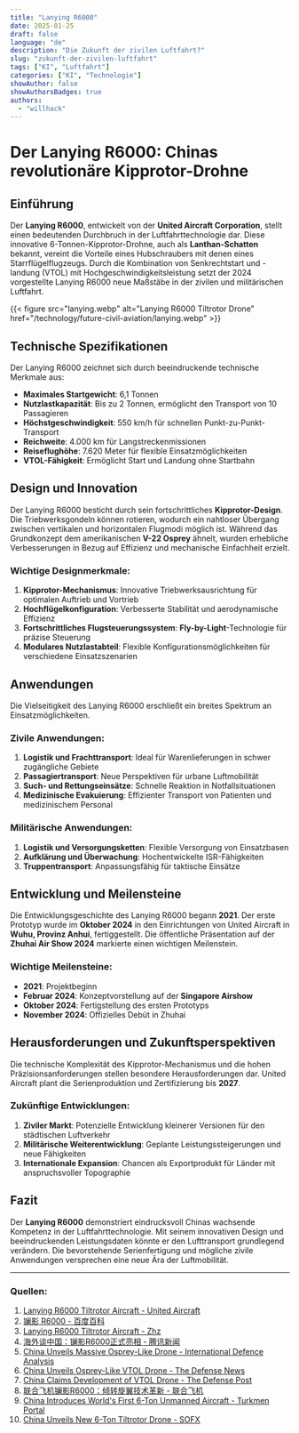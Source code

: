 ```yaml
---
title: "Lanying R6000"
date: 2025-01-25
draft: false
language: "de"
description: "Die Zukunft der zivilen Luftfahrt?"
slug: "zukunft-der-zivilen-luftfahrt"
tags: ["KI", "Luftfahrt"]
categories: ["KI", "Technologie"]
showAuthor: false
showAuthorsBadges: true
authors:
  - "willhack"
---
```

# Der Lanying R6000: Chinas revolutionäre Kipprotor-Drohne

## Einführung
Der **Lanying R6000**, entwickelt von der **United Aircraft Corporation**, stellt einen bedeutenden Durchbruch in der Luftfahrttechnologie dar. Diese innovative 6-Tonnen-Kipprotor-Drohne, auch als **Lanthan-Schatten** bekannt, vereint die Vorteile eines Hubschraubers mit denen eines Starrflügelflugzeugs. Durch die Kombination von Senkrechtstart und -landung (VTOL) mit Hochgeschwindigkeitsleistung setzt der 2024 vorgestellte Lanying R6000 neue Maßstäbe in der zivilen und militärischen Luftfahrt.

{{< figure src="lanying.webp" alt="Lanying R6000 Tiltrotor Drone" href="/technology/future-civil-aviation/lanying.webp" >}}

## Technische Spezifikationen
Der Lanying R6000 zeichnet sich durch beeindruckende technische Merkmale aus:

- **Maximales Startgewicht**: 6,1 Tonnen
- **Nutzlastkapazität**: Bis zu 2 Tonnen, ermöglicht den Transport von 10 Passagieren
- **Höchstgeschwindigkeit**: 550 km/h für schnellen Punkt-zu-Punkt-Transport
- **Reichweite**: 4.000 km für Langstreckenmissionen
- **Reiseflughöhe**: 7.620 Meter für flexible Einsatzmöglichkeiten
- **VTOL-Fähigkeit**: Ermöglicht Start und Landung ohne Startbahn

## Design und Innovation
Der Lanying R6000 besticht durch sein fortschrittliches **Kipprotor-Design**. Die Triebwerksgondeln können rotieren, wodurch ein nahtloser Übergang zwischen vertikalen und horizontalen Flugmodi möglich ist. Während das Grundkonzept dem amerikanischen **V-22 Osprey** ähnelt, wurden erhebliche Verbesserungen in Bezug auf Effizienz und mechanische Einfachheit erzielt.

### Wichtige Designmerkmale:
1. **Kipprotor-Mechanismus**: Innovative Triebwerksausrichtung für optimalen Auftrieb und Vortrieb
2. **Hochflügelkonfiguration**: Verbesserte Stabilität und aerodynamische Effizienz
3. **Fortschrittliches Flugsteuerungssystem**: **Fly-by-Light**-Technologie für präzise Steuerung
4. **Modulares Nutzlastabteil**: Flexible Konfigurationsmöglichkeiten für verschiedene Einsatzszenarien

## Anwendungen
Die Vielseitigkeit des Lanying R6000 erschließt ein breites Spektrum an Einsatzmöglichkeiten.

### Zivile Anwendungen:
1. **Logistik und Frachttransport**: Ideal für Warenlieferungen in schwer zugängliche Gebiete
2. **Passagiertransport**: Neue Perspektiven für urbane Luftmobilität
3. **Such- und Rettungseinsätze**: Schnelle Reaktion in Notfallsituationen
4. **Medizinische Evakuierung**: Effizienter Transport von Patienten und medizinischem Personal

### Militärische Anwendungen:
1. **Logistik und Versorgungsketten**: Flexible Versorgung von Einsatzbasen
2. **Aufklärung und Überwachung**: Hochentwickelte ISR-Fähigkeiten
3. **Truppentransport**: Anpassungsfähig für taktische Einsätze

## Entwicklung und Meilensteine
Die Entwicklungsgeschichte des Lanying R6000 begann **2021**. Der erste Prototyp wurde im **Oktober 2024** in den Einrichtungen von United Aircraft in **Wuhu, Provinz Anhui**, fertiggestellt. Die öffentliche Präsentation auf der **Zhuhai Air Show 2024** markierte einen wichtigen Meilenstein.

### Wichtige Meilensteine:
- **2021**: Projektbeginn
- **Februar 2024**: Konzeptvorstellung auf der **Singapore Airshow**
- **Oktober 2024**: Fertigstellung des ersten Prototyps
- **November 2024**: Offizielles Debüt in Zhuhai

## Herausforderungen und Zukunftsperspektiven
Die technische Komplexität des Kipprotor-Mechanismus und die hohen Präzisionsanforderungen stellen besondere Herausforderungen dar. United Aircraft plant die Serienproduktion und Zertifizierung bis **2027**.

### Zukünftige Entwicklungen:
1. **Ziviler Markt**: Potenzielle Entwicklung kleinerer Versionen für den städtischen Luftverkehr
2. **Militärische Weiterentwicklung**: Geplante Leistungssteigerungen und neue Fähigkeiten
3. **Internationale Expansion**: Chancen als Exportprodukt für Länder mit anspruchsvoller Topographie

## Fazit
Der **Lanying R6000** demonstriert eindrucksvoll Chinas wachsende Kompetenz in der Luftfahrttechnologie. Mit seinem innovativen Design und beeindruckenden Leistungsdaten könnte er den Lufttransport grundlegend verändern. Die bevorstehende Serienfertigung und mögliche zivile Anwendungen versprechen eine neue Ära der Luftmobilität.

---

### Quellen:
1. [Lanying R6000 Tiltrotor Aircraft - United Aircraft](https://www.uatair.com/en/product/info/71.html)
2. [镧影 R6000 - 百度百科](https://baike.baidu.com/item/%E9%95%A7%E5%BD%B1%20R6000/64998983)
3. [Lanying R6000 Tiltrotor Aircraft - Zhz](https://www.zhz.com/en/product/info/62.html)
4. [海外谈中国：镧影R6000正式亮相 - 腾讯新闻](https://news.qq.com/rain/a/20241015A04CYW00)
5. [China Unveils Massive Osprey-Like Drone - International Defence Analysis](https://internationaldefenceanalysis.com/china-unveils-massive-osprey-like-drone-the-lanying-r6000/)
6. [China Unveils Osprey-Like VTOL Drone - The Defense News](https://www.thedefensenews.com/news-details/China-Unveils-Osprey-Like-VTOL-Drone-Lanying-R6000-Capable-of-2-Ton-Payload-and-4000km-Range/)
7. [China Claims Development of VTOL Drone - The Defense Post](https://thedefensepost.com/2024/10/18/china-development-vtol-drone/)
8. [联合飞机镧影R6000：倾转旋翼技术革新 - 联合飞机](https://www.aibangfly.com/a/7549)
9. [China Introduces World's First 6-Ton Unmanned Aircraft - Turkmen Portal](https://turkmenportal.com/en/blog/83671/china-introduced-the-worlds-first-6ton-unmanned-aircraft)
10. [China Unveils New 6-Ton Tiltrotor Drone - SOFX](https://www.sofx.com/china-unveils-new-6-ton-tiltrotor-drone/)

